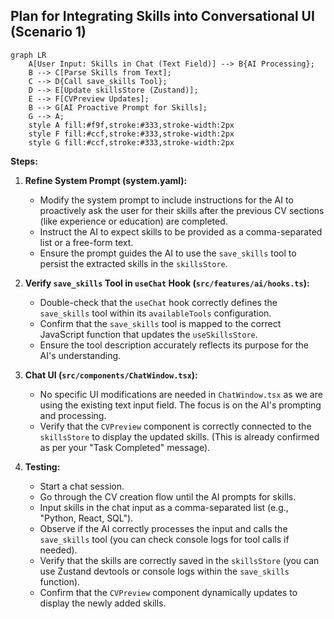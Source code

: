 ## Plan for Integrating Skills into Conversational UI (Scenario 1)

```mermaid
graph LR
    A[User Input: Skills in Chat (Text Field)] --> B{AI Processing};
    B --> C[Parse Skills from Text];
    C --> D{Call save_skills Tool};
    D --> E[Update skillsStore (Zustand)];
    E --> F[CVPreview Updates];
    B --> G[AI Proactive Prompt for Skills];
    G --> A;
    style A fill:#f9f,stroke:#333,stroke-width:2px
    style F fill:#ccf,stroke:#333,stroke-width:2px
    style G fill:#ccf,stroke:#333,stroke-width:2px
```

**Steps:**

1.  **Refine System Prompt (system.yaml):**
    *   Modify the system prompt to include instructions for the AI to proactively ask the user for their skills after the previous CV sections (like experience or education) are completed.
    *   Instruct the AI to expect skills to be provided as a comma-separated list or a free-form text.
    *   Ensure the prompt guides the AI to use the `save_skills` tool to persist the extracted skills in the `skillsStore`.

2.  **Verify `save_skills` Tool in `useChat` Hook (`src/features/ai/hooks.ts`):**
    *   Double-check that the `useChat` hook correctly defines the `save_skills` tool within its `availableTools` configuration.
    *   Confirm that the `save_skills` tool is mapped to the correct JavaScript function that updates the `useSkillsStore`.
    *   Ensure the tool description accurately reflects its purpose for the AI's understanding.

3.  **Chat UI (`src/components/ChatWindow.tsx`):**
    *   No specific UI modifications are needed in `ChatWindow.tsx` as we are using the existing text input field. The focus is on the AI's prompting and processing.
    *   Verify that the `CVPreview` component is correctly connected to the `skillsStore` to display the updated skills. (This is already confirmed as per your "Task Completed" message).

4.  **Testing:**
    *   Start a chat session.
    *   Go through the CV creation flow until the AI prompts for skills.
    *   Input skills in the chat input as a comma-separated list (e.g., "Python, React, SQL").
    *   Observe if the AI correctly processes the input and calls the `save_skills` tool (you can check console logs for tool calls if needed).
    *   Verify that the skills are correctly saved in the `skillsStore` (you can use Zustand devtools or console logs within the `save_skills` function).
    *   Confirm that the `CVPreview` component dynamically updates to display the newly added skills.